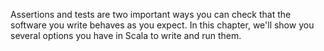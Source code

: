 Assertions and tests are two important ways you can check that the software 
you write behaves as you expect. In this chapter, we'll show you several
options you have in Scala to write and run them.